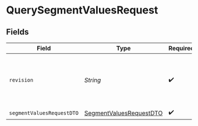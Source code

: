 # QuerySegmentValuesRequest


## Fields

| Field                                                                         | Type                                                                          | Required                                                                      | Description                                                                   |
| ----------------------------------------------------------------------------- | ----------------------------------------------------------------------------- | ----------------------------------------------------------------------------- | ----------------------------------------------------------------------------- |
| `revision`                                                                    | *String*                                                                      | :heavy_check_mark:                                                            | API endpoint revision (format: YYYY-MM-DD[.suffix])                           |
| `segmentValuesRequestDTO`                                                     | [SegmentValuesRequestDTO](../../models/components/SegmentValuesRequestDTO.md) | :heavy_check_mark:                                                            | N/A                                                                           |